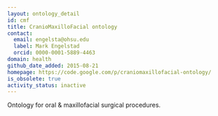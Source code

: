 ```yaml
---
layout: ontology_detail
id: cmf
title: CranioMaxilloFacial ontology
contact:
  email: engelsta@ohsu.edu
  label: Mark Engelstad
  orcid: 0000-0001-5889-4463
domain: health
github_date_added: 2015-08-21
homepage: https://code.google.com/p/craniomaxillofacial-ontology/
is_obsolete: true
activity_status: inactive
---
```


Ontology for oral & maxillofacial surgical procedures.
